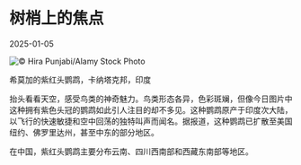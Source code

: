 # 树梢上的焦点

2025-01-05

![](https://cn.bing.com/th?id=OHR.PlumParakeet_ZH-CN0311942558_UHD.jpg "© Hira Punjabi/Alamy Stock Photo")

希莫加的紫红头鹦鹉，卡纳塔克邦，印度

抬头看看天空，感受鸟类的神奇魅力。鸟类形态各异，色彩斑斓，但像今日图片中这种拥有紫色头冠的鹦鹉如此引人注目的却不多见。这种鹦鹉原产于印度次大陆，以飞行的快速敏捷和空中回荡的独特叫声而闻名。据报道，这种鹦鹉已扩散至美国纽约、佛罗里达州，甚至中东的部分地区。

在中国，紫红头鹦鹉主要分布云南、四川西南部和西藏东南部等地区。

